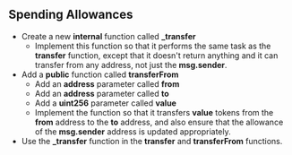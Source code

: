 ## Spending Allowances
- Create a new **internal** function called **_transfer**
    - Implement this function so that it performs the same task as the **transfer** function, except that it doesn't return anything and it can transfer from any address, not just the **msg.sender**.
- Add a **public** function called **transferFrom**
    - Add an **address** parameter called **from**
    - Add an **address** parameter called **to**
    - Add a **uint256** parameter called **value**
    - Implement the function so that it transfers **value** tokens from the **from** address to the **to** address, and also ensure that the allowance of the **msg.sender** address is updated appropriately. 
- Use the **_transfer** function in the **transfer** and **transferFrom** functions. 
